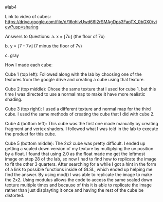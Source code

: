 #lab4

Link to video of cubes: https://drive.google.com/file/d/16qhlvUwd66I2rSMAgDps3FapTX_0bGX0/view?usp=sharing

Answers to Questions:
a. x = ⌊7u⌋ (the floor of 7u)

b. y = ⌊7 - 7v⌋ (7 minus the floor of 7v)

c. gray

How I made each cube:

Cube 1 (top left): Followed along with the lab by choosing one of the textures from the google drive and creating a cube using that texture.

Cube 2 (top middle): Chose the same texture that I used for cube 1, but this time I was directed to use a normal map to make it have more realistic shading.

Cube 3 (top right): I used a different texture and normal map for the third cube. I used the same methods of creating the cube that I did with cube 2.

Cube 4 (bottom left): This cube was the first one made manually by creating fragment and vertex shaders. I followed what I was told in the lab to execute the product for this cube.

Cube 5 (bottom middle): The 2x2 cube was pretty difficult. I ended up getting a scaled down version of my texture by multiplying the uv position by a float. I found that using 2.0 as the float made me get the leftmost image on step 28 of the lab, so now I had to find how to replicate the image to fit the other 3 quarters. After searching for a while I got a hint in the form of a link to possible functions inside of GLSL, which ended up helping me find the answer. By using mod() I was able to replicate the image to make the 2x2. Using modulus allows the code to access the same scaled down texture multiple times and because of this it is able to replicate the image rather than just displayting it once and having the rest of the cube be distorted.